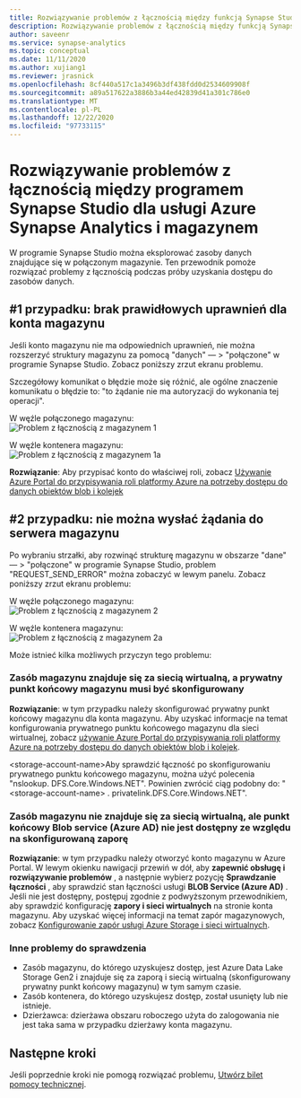 ```yaml
---
title: Rozwiązywanie problemów z łącznością między funkcją Synapse Studio i magazynem
description: Rozwiązywanie problemów z łącznością między funkcją Synapse Studio i magazynem
author: saveenr
ms.service: synapse-analytics
ms.topic: conceptual
ms.date: 11/11/2020
ms.author: xujiang1
ms.reviewer: jrasnick
ms.openlocfilehash: 8cf440a517c1a3496b3df438fdd0d2534609908f
ms.sourcegitcommit: a89a517622a3886b3a44ed42839d41a301c786e0
ms.translationtype: MT
ms.contentlocale: pl-PL
ms.lasthandoff: 12/22/2020
ms.locfileid: "97733115"
---
```

# <a name="troubleshoot-connectivity-between-azure-synapse-analytics-synapse-studio-and-storage"></a>Rozwiązywanie problemów z łącznością między programem Synapse Studio dla usługi Azure Synapse Analytics i magazynem

W programie Synapse Studio można eksplorować zasoby danych znajdujące się w połączonym magazynie. Ten przewodnik pomoże rozwiązać problemy z łącznością podczas próby uzyskania dostępu do zasobów danych. 

## <a name="case-1-storage-account-lacks-proper-permissions"></a>#1 przypadku: brak prawidłowych uprawnień dla konta magazynu

Jeśli konto magazynu nie ma odpowiednich uprawnień, nie można rozszerzyć struktury magazynu za pomocą "danych" — > "połączone" w programie Synapse Studio. Zobacz poniższy zrzut ekranu problemu. 

Szczegółowy komunikat o błędzie może się różnić, ale ogólne znaczenie komunikatu o błędzie to: "to żądanie nie ma autoryzacji do wykonania tej operacji".

W węźle połączonego magazynu:  
![Problem z łącznością z magazynem 1](media/troubleshoot-synapse-studio-and-storage-connectivity/storage-connectivity-issue-1.png)

W węźle kontenera magazynu:  
![Problem z łącznością z magazynem 1a](media/troubleshoot-synapse-studio-and-storage-connectivity/storage-connectivity-issue-1a.png)

**Rozwiązanie**: Aby przypisać konto do właściwej roli, zobacz [Używanie Azure Portal do przypisywania roli platformy Azure na potrzeby dostępu do danych obiektów blob i kolejek](../../storage/common/storage-auth-aad-rbac-portal.md)


## <a name="case-2-failed-to-send-the-request-to-storage-server"></a>#2 przypadku: nie można wysłać żądania do serwera magazynu

Po wybraniu strzałki, aby rozwinąć strukturę magazynu w obszarze "dane" — > "połączone" w programie Synapse Studio, problem "REQUEST_SEND_ERROR" można zobaczyć w lewym panelu. Zobacz poniższy zrzut ekranu problemu:

W węźle połączonego magazynu:  
![Problem z łącznością z magazynem 2](media/troubleshoot-synapse-studio-and-storage-connectivity/storage-connectivity-issue-2.png)

W węźle kontenera magazynu:  
![Problem z łącznością z magazynem 2a](media/troubleshoot-synapse-studio-and-storage-connectivity/storage-connectivity-issue-2a.png)

Może istnieć kilka możliwych przyczyn tego problemu:

### <a name="the-storage-resource-is-behind-a-vnet-and-a-storage-private-endpoint-needs-to-configure"></a>Zasób magazynu znajduje się za siecią wirtualną, a prywatny punkt końcowy magazynu musi być skonfigurowany

**Rozwiązanie**: w tym przypadku należy skonfigurować prywatny punkt końcowy magazynu dla konta magazynu. Aby uzyskać informacje na temat konfigurowania prywatnego punktu końcowego magazynu dla sieci wirtualnej, zobacz [używanie Azure Portal do przypisywania roli platformy Azure na potrzeby dostępu do danych obiektów blob i kolejek](../security/how-to-connect-to-workspace-from-restricted-network.md).

\<storage-account-name\>Aby sprawdzić łączność po skonfigurowaniu prywatnego punktu końcowego magazynu, można użyć polecenia "nslookup. DFS.Core.Windows.NET". Powinien zwrócić ciąg podobny do: " \<storage-account-name\> . privatelink.DFS.Core.Windows.NET".

### <a name="the-storage-resource-is-not-behind-a-vnet-but-the-blob-service-azure-ad-endpoint-is-not-accessible-due-to-firewall-configured"></a>Zasób magazynu nie znajduje się za siecią wirtualną, ale punkt końcowy Blob service (Azure AD) nie jest dostępny ze względu na skonfigurowaną zaporę

**Rozwiązanie**: w tym przypadku należy otworzyć konto magazynu w Azure Portal. W lewym okienku nawigacji przewiń w dół, aby **zapewnić obsługę i rozwiązywanie problemów** , a następnie wybierz pozycję **Sprawdzanie łączności** , aby sprawdzić stan łączności usługi **BLOB Service (Azure AD)** . Jeśli nie jest dostępny, postępuj zgodnie z podwyższonym przewodnikiem, aby sprawdzić konfigurację **zapory i sieci wirtualnych** na stronie konta magazynu. Aby uzyskać więcej informacji na temat zapór magazynowych, zobacz [Konfigurowanie zapór usługi Azure Storage i sieci wirtualnych](../../storage/common/storage-network-security.md).

### <a name="other-issues-to-check"></a>Inne problemy do sprawdzenia 

* Zasób magazynu, do którego uzyskujesz dostęp, jest Azure Data Lake Storage Gen2 i znajduje się za zaporą i siecią wirtualną (skonfigurowany prywatny punkt końcowy magazynu) w tym samym czasie.
* Zasób kontenera, do którego uzyskujesz dostęp, został usunięty lub nie istnieje.
* Dzierżawca: dzierżawa obszaru roboczego użyta do zalogowania nie jest taka sama w przypadku dzierżawy konta magazynu. 


## <a name="next-steps"></a>Następne kroki
Jeśli poprzednie kroki nie pomogą rozwiązać problemu, [Utwórz bilet pomocy technicznej](../../sql-data-warehouse/sql-data-warehouse-get-started-create-support-ticket.md).
